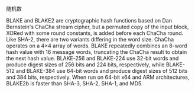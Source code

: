 随机数

BLAKE and BLAKE2 are cryptographic hash functions based on Dan Bernstein's ChaCha stream cipher, but a permuted copy of the input block, XORed with some round constants, is added before each ChaCha round. Like SHA-2, there are two variants differing in the word size. ChaCha operates on a 4×4 array of words. BLAKE repeatedly combines an 8-word hash value with 16 message words, truncating the ChaCha result to obtain the next hash value. BLAKE-256 and BLAKE-224 use 32-bit words and produce digest sizes of 256 bits and 224 bits, respectively, while BLAKE-512 and BLAKE-384 use 64-bit words and produce digest sizes of 512 bits and 384 bits, respectively. When run on 64-bit x64 and ARM architectures, BLAKE2b is faster than SHA-3, SHA-2, SHA-1, and MD5.

